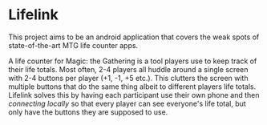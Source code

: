 # Lifelink

This project aims to be an android application that covers the weak spots of state-of-the-art MTG life counter apps.

A life counter for Magic: the Gathering is a tool players use to keep track of their life totals. Most often, 2-4 players all huddle around a single screen with 2-4 buttons per player (+1, -1, +5 etc.). This clutters the screen with multiple buttons that do the same thing albeit to different players life totals. Lifelink solves this by having each participant use their own phone and then *connecting locally* so that every player can see everyone's life total, but only have the buttons they are supposed to use.
